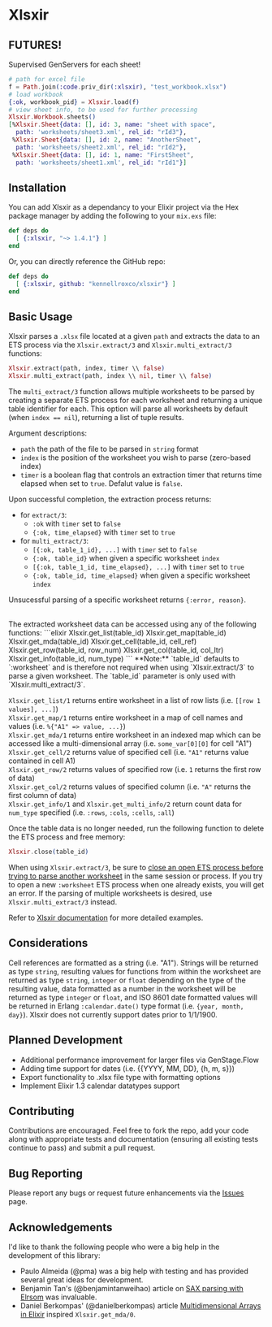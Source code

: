 # Xlsxir

## FUTURES!
Supervised GenServers for each sheet!

```elixir
# path for excel file
f = Path.join(:code.priv_dir(:xlsxir), "test_workbook.xlsx")
# load workbook
{:ok, workbook_pid} = Xlsxir.load(f)
# view sheet info, to be used for further processing
Xlsxir.Workbook.sheets()
[%Xlsxir.Sheet{data: [], id: 3, name: "sheet with space",
  path: 'worksheets/sheet3.xml', rel_id: "rId3"},
 %Xlsxir.Sheet{data: [], id: 2, name: "AnotherSheet",
  path: 'worksheets/sheet2.xml', rel_id: "rId2"},
 %Xlsxir.Sheet{data: [], id: 1, name: "FirstSheet",
  path: 'worksheets/sheet1.xml', rel_id: "rId1"}]
```

## Installation

You can add Xlsxir as a dependancy to your Elixir project via the Hex package manager by adding the following to your `mix.exs` file:

```elixir
def deps do
  [ {:xlsxir, "~> 1.4.1"} ]
end
```

Or, you can directly reference the GitHub repo:

```elixir
def deps do
  [ {:xlsxir, github: "kennellroxco/xlsxir"} ]
end
```

## Basic Usage

Xlsxir parses a `.xlsx` file located at a given `path` and extracts the data to an ETS process via the `Xlsxir.extract/3` and `Xlsxir.multi_extract/3` functions:

```elixir
Xlsxir.extract(path, index, timer \\ false)
Xlsxir.multi_extract(path, index \\ nil, timer \\ false)
```

The `multi_extract/3` function allows multiple worksheets to be parsed by creating a separate ETS process for each worksheet and returning a unique table identifier for each. This option will parse all worksheets by default
(when `index == nil`), returning a list of tuple results.

Argument descriptions:
- `path` the path of the file to be parsed in `string` format
- `index` is the position of the worksheet you wish to parse (zero-based index)
- `timer` is a boolean flag that controls an extraction timer that returns time elapsed when set to `true`. Defalut value is `false`.

Upon successful completion, the extraction process returns:
- for `extract/3`:
    * `:ok` with `timer` set to `false`
    * `{:ok, time_elapsed}` with `timer` set to `true`
- for `multi_extract/3`:
    * `[{:ok, table_1_id}, ...]` with `timer` set to `false`
    * `{:ok, table_id}` when given a specific worksheet `index`
    * `[{:ok, table_1_id, time_elapsed}, ...]` with `timer` set to `true`
    * `{:ok, table_id, time_elapsed}` when given a specific worksheet `index`

Unsucessful parsing of a specific worksheet returns `{:error, reason}`.

<br/>
The extracted worksheet data can be accessed using any of the following functions:
```elixir
Xlsxir.get_list(table_id)
Xlsxir.get_map(table_id)
Xlsxir.get_mda(table_id)
Xlsxir.get_cell(table_id, cell_ref)
Xlsxir.get_row(table_id, row_num)
Xlsxir.get_col(table_id, col_ltr)
Xlsxir.get_info(table_id, num_type)
```
**Note:** `table_id` defaults to `:worksheet` and is therefore not required when using `Xlsxir.extract/3` to parse a given worksheet. The `table_id` parameter is only used with `Xlsxir.multi_extract/3`.

`Xlsxir.get_list/1` returns entire worksheet in a list of row lists (i.e. `[[row 1 values], ...]`)<br/>
`Xlsxir.get_map/1` returns entire worksheet in a map of cell names and values (i.e. `%{"A1" => value, ...}`)<br/>
`Xlsxir.get_mda/1` returns entire worksheet in an indexed map which can be accessed like a multi-dimensional array (i.e. `some_var[0][0]` for cell "A1")<br/>
`Xlsxir.get_cell/2` returns value of specified cell (i.e. `"A1"` returns value contained in cell A1)<br/>
`Xlsxir.get_row/2` returns values of specified row (i.e. `1` returns the first row of data)<br/>
`Xlsxir.get_col/2` returns values of specified column (i.e. `"A"` returns the first column of data)<br/>
`Xlsxir.get_info/1` and `Xlsxir.get_multi_info/2` return count data for `num_type` specified (i.e. `:rows`, `:cols`, `:cells`, `:all`)<br/>

Once the table data is no longer needed, run the following function to delete the ETS process and free memory:
```elixir
Xlsxir.close(table_id)
```
When using `Xlsxir.extract/3`, be sure to [close an open ETS process before trying to parse another worksheet](https://hexdocs.pm/xlsxir/Xlsxir.html#close/0) in the same session or process. If you try to open a new `:worksheet` ETS process when one already exists, you will get an error. If the parsing of multiple worksheets is desired, use `Xlsxir.multi_extract/3` instead.

Refer to [Xlsxir documentation](https://hexdocs.pm/xlsxir/index.html) for more detailed examples.

## Considerations

Cell references are formatted as a string (i.e. "A1"). Strings will be returned as type `string`, resulting values for functions from within the worksheet are returned as type `string`, `integer` or `float` depending on the type of the resulting value, data formatted as a number in the worksheet will be returned as type `integer` or `float`, and ISO 8601 date formatted values will be returned in Erlang `:calendar.date()` type format (i.e. `{year, month, day}`). Xlsxir does not currently support dates prior to 1/1/1900.

## Planned Development

- Additional performance improvement for larger files via GenStage.Flow
- Adding time support for dates (i.e. {{YYYY, MM, DD}, {h, m, s}})
- Export functionality to .xlsx file type with formatting options
- Implement Elixir 1.3 calendar datatypes support

## Contributing

Contributions are encouraged. Feel free to fork the repo, add your code along with appropriate tests and documentation (ensuring all existing tests continue to pass) and submit a pull request.

## Bug Reporting

Please report any bugs or request future enhancements via the [Issues](https://github.com/kennellroxco/xlsxir/issues) page.

## Acknowledgements

I'd like to thank the following people who were a big help in the development of this library:

- Paulo Almeida (@pma) was a big help with testing and has provided several great ideas for development.
- Benjamin Tan's (@benjamintanweihao) article on [SAX parsing with Elrsom](http://benjamintan.io/blog/2014/10/01/parsing-wikipedia-xml-dump-in-elixir-using-erlsom/) was invaluable.
- Daniel Berkompas' (@danielberkompas) article [Multidimensional Arrays in Elixir](http://blog.danielberkompas.com/2016/04/23/multidimensional-arrays-in-elixir.html?utm_campaign=elixir_radar_48&utm_medium=email&utm_source=RD+Station) inspired `Xlsxir.get_mda/0`.
